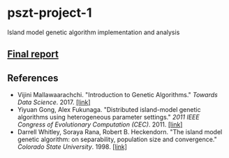 # pszt-project-1
Island model genetic algorithm implementation and analysis

## [Final report](doc/Dokumentacja.pdf)

## References
- Vijini Mallawaarachchi. "Introduction to Genetic Algorithms." <i>Towards Data Science</i>. 2017. [[link]](https://towardsdatascience.com/introduction-to-genetic-algorithms-including-example-code-e396e98d8bf3)
- Yiyuan Gong, Alex Fukunaga. "Distributed island-model genetic algorithms using heterogeneous parameter settings." <i>2011 IEEE Congress of Evolutionary Computation (CEC)</i>. 2011. [[link]](http://metahack.org/gong-fukunaga-island-model-cec2011.pdf)
- Darrell Whitley, Soraya Rana, Robert B. Heckendorn. "The island model genetic algorithm: on separability, population size and convergence." <i>Colorado State University</i>. 1998. [[link]](http://neo.lcc.uma.es/Articles/WRH98.pdf)
